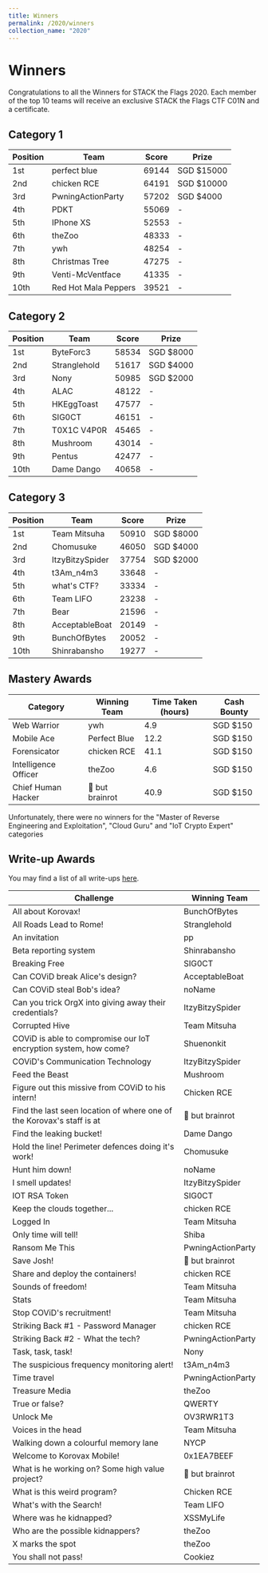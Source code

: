 ```yaml
---
title: Winners
permalink: /2020/winners
collection_name: "2020"
---
```


# Winners

Congratulations to all the Winners for STACK the Flags 2020. Each member of the top 10 teams will receive an exclusive STACK the Flags CTF C01N and a certificate.

## Category 1

Position | Team | Score | Prize
---|---|---|---
1st | perfect blue | 69144 | SGD $15000
2nd | chicken RCE | 64191 | SGD $10000
3rd | PwningActionParty | 57202 | SGD $4000
4th | PDKT | 55069 | -
5th | IPhone XS | 52553 | -
6th | theZoo | 48333 | -
7th | ywh | 48254 | -
8th | Christmas Tree | 47275 | -
9th | Venti-McVentface | 41335 | -
10th | Red Hot Mala Peppers | 39521 | -

## Category 2

Position | Team | Score | Prize
---|---|---|---
1st | ByteForc3 | 58534 | SGD $8000
2nd | Stranglehold | 51617 | SGD $4000
3rd | Nony | 50985 | SGD $2000
4th | ALAC | 48122 | -
5th | HKEggToast | 47577 | -
6th | SIG0CT | 46151 | -
7th | T0X1C V4P0R | 45465 | -
8th | Mushroom | 43014 | -
9th | Pentus | 42477 | -
10th | Dame Dango | 40658 | -

## Category 3

Position | Team | Score | Prize
---|---|---|---
1st | Team Mitsuha | 50910 | SGD $8000
2nd | Chomusuke | 46050 | SGD $4000
3rd | ItzyBitzySpider | 37754 | SGD $2000
4th | t3Am_n4m3 | 33648 | -
5th | what's CTF? | 33334 | -
6th | Team LIFO | 23238 | -
7th | Bear | 21596 | -
8th | AcceptableBoat | 20149 | -
9th | BunchOfBytes | 20052 | -
10th | Shinrabansho | 19277 | -

## Mastery Awards

Category | Winning Team | Time Taken (hours) | Cash Bounty
---|---|---|---
Web Warrior | ywh | 4.9 | SGD $150
Mobile Ace | Perfect Blue | 12.2 | SGD $150
Forensicator | chicken RCE | 41.1 | SGD $150
Intelligence Officer | theZoo | 4.6 | SGD $150
Chief Human Hacker | :thinking: but brainrot | 40.9 | SGD $150

Unfortunately, there were no winners for the "Master of Reverse Engineering and Exploitation", "Cloud Guru" and "IoT Crypto Expert" categories 

## Write-up Awards

You may find a list of all write-ups [here](https://docs.google.com/spreadsheets/d/1EMgqFpcc_InJZy264AIe1QpvUDFs1-24iTrnKbdoOUo/edit?usp=sharing).

Challenge | Winning Team
---|---
All about Korovax! | BunchOfBytes
All Roads Lead to Rome! | Stranglehold
An invitation | pp
Beta reporting system | Shinrabansho
Breaking Free | SIG0CT
Can COViD break Alice's design? | AcceptableBoat
Can COViD steal Bob's idea? | noName
Can you trick OrgX into giving away their credentials? | ItzyBitzySpider
Corrupted Hive | Team Mitsuha
COViD is able to compromise our IoT encryption system, how come? | Shuenonkit
COViD's Communication Technology | ItzyBitzySpider
Feed the Beast | Mushroom
Figure out this missive from COViD to his intern! | Chicken RCE
Find the last seen location of where one of the Korovax's staff is at | :thinking: but brainrot
Find the leaking bucket! | Dame Dango
Hold the line! Perimeter defences doing it's work! | Chomusuke
Hunt him down! | noName
I smell updates! | ItzyBitzySpider
IOT RSA Token | SIG0CT
Keep the clouds together... | chicken RCE
Logged In | Team Mitsuha
Only time will tell! | Shiba
Ransom Me This | PwningActionParty
Save Josh! | :thinking: but brainrot
Share and deploy the containers! | chicken RCE
Sounds of freedom! | Team Mitsuha
Stats | Team Mitsuha
Stop COViD's recruitment! | Team Mitsuha
Striking Back #1 - Password Manager | chicken RCE
Striking Back #2 - What the tech? | PwningActionParty
Task, task, task! | Nony
The suspicious frequency monitoring alert! | t3Am_n4m3
Time travel | PwningActionParty
Treasure Media | theZoo
True or false? | QWERTY
Unlock Me | OV3RWR1T3
Voices in the head | Team Mitsuha
Walking down a colourful memory lane | NYCP
Welcome to Korovax Mobile! | 0x1EA7BEEF
What is he working on? Some high value project? | :thinking: but brainrot
What is this weird program? | Chicken RCE
What's with the Search! | Team LIFO
Where was he kidnapped? | XSSMyLife
Who are the possible kidnappers? | theZoo
X marks the spot | theZoo
You shall not pass! | Cookiez
